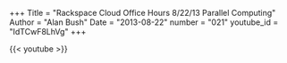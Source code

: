 +++
Title = "Rackspace Cloud Office Hours 8/22/13  Parallel Computing"
Author = "Alan Bush"
Date = "2013-08-22"
number = "021"
youtube_id = "IdTCwF8LhVg"
+++

{{< youtube >}}
